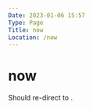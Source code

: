 ```yaml
---
Date: 2023-01-06 15:57
Type: Page
Title: now
Location: /now
---
```

# now

<script>
  window.location.replace("http://now.stollerys.co.uk");
</script>
<noscript>
  Should re-direct to <https://now.stollerys.co.uk>.
</noscript>